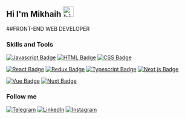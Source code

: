 ## Hi I'm Mikhaih <img src="https://user-images.githubusercontent.com/1303154/88677602-1635ba80-d120-11ea-84d8-d263ba5fc3c0.gif" width="28px" height="28px" alt="hi">

##FRONT-END WEB DEVELOPER

### Skills and Tools
[![Javascript Badge](https://img.shields.io/badge/-Javascript-F0DB4F?style=for-the-badge&labelColor=black&logo=javascript&logoColor=F0DB4F)](#) 
[![HTML Badge](https://img.shields.io/badge/-HTML-E34F26?style=for-the-badge&labelColor=black&logo=html5&logoColor=E34F26)](#) 
[![CSS Badge](https://img.shields.io/badge/-CSS|SCSS-c76494?style=for-the-badge&labelColor=black&logo=sass&logoColor=c76494)](#) 

[![React Badge](https://img.shields.io/badge/-React-61DBFB?style=for-the-badge&labelColor=black&logo=react&logoColor=61DBFB)](#) 
[![Redux Badge](https://img.shields.io/badge/-Redux-784cbd?style=for-the-badge&labelColor=black&logo=redux&logoColor=784cbd)](#) 
[![Typescript Badge](https://img.shields.io/badge/-Typescript-007acc?style=for-the-badge&labelColor=black&logo=typescript&logoColor=007acc)](#) 
[![Next.js Badge](https://img.shields.io/badge/-Next.js-1e272e?style=for-the-badge&labelColor=black&logo=Next.js&logoColor=007acc)](#) 

[![Vue Badge](https://img.shields.io/badge/-Vue.js-4FC08D?style=for-the-badge&labelColor=black&logo=vuedotjs&logoColor=4FC08D)](#) 
[![Nuxt Badge](https://img.shields.io/badge/-Nuxt.js-222222?style=for-the-badge&labelColor=black&logo=Nuxt.js&logoColor=4FC08D)](#) 

### Follow me
[![Telegram](https://img.shields.io/badge/-Telegram-090909?style=for-the-badge&logo=telegram&logoColor=27A0D9)](https://t.me/just_Mikhail)
[![LinkedIn](https://img.shields.io/badge/-LinkedIn-090909?style=for-the-badge&logo=linkedin&logoColor=007BB6)](https://www.linkedin.com/in/michael-si/)
[![Instagram](https://img.shields.io/badge/-Instagram-090909?style=for-the-badge&logo=instagram&logoColor=B4068E)](https://www.instagram.com/michaelboyhood)
